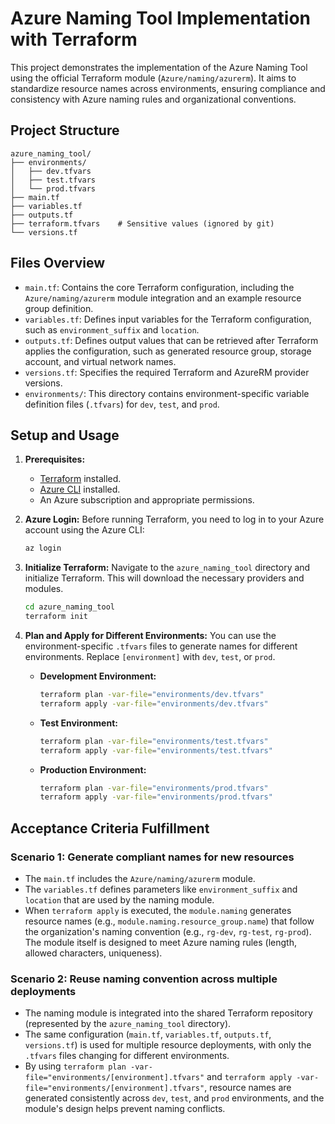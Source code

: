 # Azure Naming Tool Implementation with Terraform

This project demonstrates the implementation of the Azure Naming Tool using the official Terraform module (`Azure/naming/azurerm`). It aims to standardize resource names across environments, ensuring compliance and consistency with Azure naming rules and organizational conventions.

## Project Structure

```
azure_naming_tool/
├── environments/
│   ├── dev.tfvars
│   ├── test.tfvars
│   └── prod.tfvars
├── main.tf
├── variables.tf
├── outputs.tf
├── terraform.tfvars    # Sensitive values (ignored by git)
└── versions.tf
```

## Files Overview

- `main.tf`: Contains the core Terraform configuration, including the `Azure/naming/azurerm` module integration and an example resource group definition.
- `variables.tf`: Defines input variables for the Terraform configuration, such as `environment_suffix` and `location`.
- `outputs.tf`: Defines output values that can be retrieved after Terraform applies the configuration, such as generated resource group, storage account, and virtual network names.
- `versions.tf`: Specifies the required Terraform and AzureRM provider versions.
- `environments/`: This directory contains environment-specific variable definition files (`.tfvars`) for `dev`, `test`, and `prod`.

## Setup and Usage

1.  **Prerequisites:**
    *   [Terraform](https://www.terraform.io/downloads.html) installed.
    *   [Azure CLI](https://docs.microsoft.com/en-us/cli/azure/install-azure-cli) installed.
    *   An Azure subscription and appropriate permissions.

2.  **Azure Login:**
    Before running Terraform, you need to log in to your Azure account using the Azure CLI:
    ```bash
    az login
    ```

3.  **Initialize Terraform:**
    Navigate to the `azure_naming_tool` directory and initialize Terraform. This will download the necessary providers and modules.
    ```bash
    cd azure_naming_tool
    terraform init
    ```

4.  **Plan and Apply for Different Environments:**
    You can use the environment-specific `.tfvars` files to generate names for different environments. Replace `[environment]` with `dev`, `test`, or `prod`.

    *   **Development Environment:**
        ```bash
        terraform plan -var-file="environments/dev.tfvars"
        terraform apply -var-file="environments/dev.tfvars"
        ```

    *   **Test Environment:**
        ```bash
        terraform plan -var-file="environments/test.tfvars"
        terraform apply -var-file="environments/test.tfvars"
        ```

    *   **Production Environment:**
        ```bash
        terraform plan -var-file="environments/prod.tfvars"
        terraform apply -var-file="environments/prod.tfvars"
        ```

## Acceptance Criteria Fulfillment

### Scenario 1: Generate compliant names for new resources

-   The `main.tf` includes the `Azure/naming/azurerm` module.
-   The `variables.tf` defines parameters like `environment_suffix` and `location` that are used by the naming module.
-   When `terraform apply` is executed, the `module.naming` generates resource names (e.g., `module.naming.resource_group.name`) that follow the organization's naming convention (e.g., `rg-dev`, `rg-test`, `rg-prod`). The module itself is designed to meet Azure naming rules (length, allowed characters, uniqueness).

### Scenario 2: Reuse naming convention across multiple deployments

-   The naming module is integrated into the shared Terraform repository (represented by the `azure_naming_tool` directory).
-   The same configuration (`main.tf`, `variables.tf`, `outputs.tf`, `versions.tf`) is used for multiple resource deployments, with only the `.tfvars` files changing for different environments.
-   By using `terraform plan -var-file="environments/[environment].tfvars"` and `terraform apply -var-file="environments/[environment].tfvars"`, resource names are generated consistently across `dev`, `test`, and `prod` environments, and the module's design helps prevent naming conflicts.

